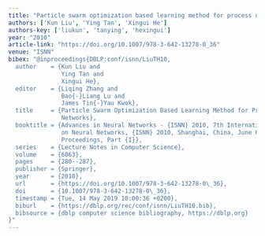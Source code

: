 ```yaml
---
title: "Particle swarm optimization based learning method for process neural networks"
authors: ['Kun Liu', 'Ying Tan', 'Xingui He']
authors-key: ['liukun', 'tanying', 'hexingui']
year: "2010"
article-link: "https://doi.org/10.1007/978-3-642-13278-0_36"
venue: "ISNN"
bibex: "@inproceedings{DBLP:conf/isnn/LiuTH10,
  author    = {Kun Liu and
               Ying Tan and
               Xingui He},
  editor    = {Liqing Zhang and
               Bao{-}Liang Lu and
               James Tin{-}Yau Kwok},
  title     = {Particle Swarm Optimization Based Learning Method for Process Neural
               Networks},
  booktitle = {Advances in Neural Networks - {ISNN} 2010, 7th International Symposium
               on Neural Networks, {ISNN} 2010, Shanghai, China, June 6-9, 2010,
               Proceedings, Part {I}},
  series    = {Lecture Notes in Computer Science},
  volume    = {6063},
  pages     = {280--287},
  publisher = {Springer},
  year      = {2010},
  url       = {https://doi.org/10.1007/978-3-642-13278-0\_36},
  doi       = {10.1007/978-3-642-13278-0\_36},
  timestamp = {Tue, 14 May 2019 10:00:36 +0200},
  biburl    = {https://dblp.org/rec/conf/isnn/LiuTH10.bib},
  bibsource = {dblp computer science bibliography, https://dblp.org}
}"
---
```

